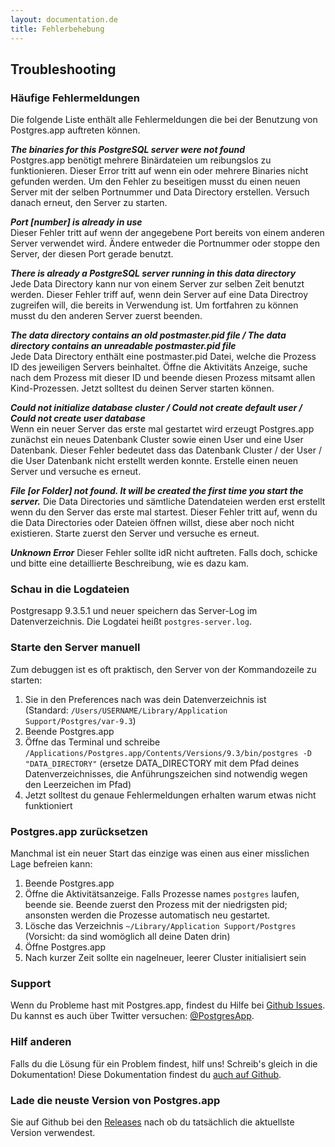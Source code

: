 ```yaml
---
layout: documentation.de
title: Fehlerbehebung
---
```


## Troubleshooting

### Häufige Fehlermeldungen

Die folgende Liste enthält alle Fehlermeldungen die bei der Benutzung von Postgres.app auftreten können. 

***The binaries for this PostgreSQL server were not found***  
Postgres.app benötigt mehrere Binärdateien um reibungslos zu funktionieren. Dieser Error tritt auf wenn ein oder mehrere Binaries nicht gefunden werden.
Um den Fehler zu beseitigen musst du einen neuen Server mit der selben Portnummer und Data Directory erstellen. Versuch danach erneut, den Server zu starten.

***Port [number] is already in use***  
Dieser Fehler tritt auf wenn der angegebene Port bereits von einem anderen Server verwendet wird.
Ändere entweder die Portnummer oder stoppe den Server, der diesen Port gerade benutzt.

***There is already a PostgreSQL server running in this data directory***  
Jede Data Directory kann nur von einem Server zur selben Zeit benutzt werden. Dieser Fehler triff auf, wenn dein Server auf eine Data Directroy zugreifen will, die bereits in Verwendung ist.
Um fortfahren zu können musst du den anderen Server zuerst beenden.

***The data directory contains an old postmaster.pid file / The data directory contains an unreadable postmaster.pid file***  
Jede Data Directory enthält eine postmaster.pid Datei, welche die Prozess ID des jeweiligen Servers beinhaltet.
Öffne die Aktivitäts Anzeige, suche nach dem Prozess mit dieser ID und beende diesen Prozess mitsamt allen Kind-Prozessen.
Jetzt solltest du deinen Server starten können.

***Could not initialize database cluster / Could not create default user  / Could not create user database***  
Wenn ein neuer Server das erste mal gestartet wird erzeugt Postgres.app zunächst ein neues Datenbank Cluster sowie einen User und eine User Datenbank.
Dieser Fehler bedeutet dass das Datenbank Cluster / der User / die User Datenbank nicht erstellt werden konnte.
Erstelle einen neuen Server und versuche es erneut.

***File [or Folder] not found. It will be created the first time you start the server.***
Die Data Directories und sämtliche Datendateien werden erst erstellt wenn du den Server das erste mal startest.
Dieser Fehler tritt auf, wenn du die Data Directories oder Dateien öffnen willst, diese aber noch nicht existieren.
Starte zuerst den Server und versuche es erneut.

***Unknown Error***
Dieser Fehler sollte idR nicht auftreten.
Falls doch, schicke und bitte eine detaillierte Beschreibung, wie es dazu kam.





### Schau in die Logdateien

Postgresapp 9.3.5.1 und neuer speichern das Server-Log im Datenverzeichnis. Die Logdatei heißt `postgres-server.log`.

### Starte den Server manuell

Zum debuggen ist es oft praktisch, den Server von der Kommandozeile zu starten:

1. Sie in den Preferences nach was dein Datenverzeichnis ist<br>(Standard: `/Users/USERNAME/Library/Application Support/Postgres/var-9.3`)
2. Beende Postgres.app
3. Öffne das Terminal und schreibe `/Applications/Postgres.app/Contents/Versions/9.3/bin/postgres -D "DATA_DIRECTORY"` (ersetze DATA_DIRECTORY mit dem Pfad deines Datenverzeichnisses, die Anführungszeichen sind notwendig wegen den Leerzeichen im Pfad)
4. Jetzt solltest du genaue Fehlermeldungen erhalten warum etwas nicht funktioniert

### Postgres.app zurücksetzen

Manchmal ist ein neuer Start das einzige was einen aus einer misslichen Lage befreien kann:

1. Beende Postgres.app
2. Öffne die Aktivitätsanzeige. Falls Prozesse names `postgres` laufen, beende sie. Beende zuerst den Prozess mit der niedrigsten pid; ansonsten werden die Prozesse automatisch neu gestartet.
3. Lösche das Verzeichnis `~/Library/Application Support/Postgres` (Vorsicht: da sind womöglich all deine Daten drin)
4. Öffne Postgres.app 
5. Nach kurzer Zeit sollte ein nagelneuer, leerer Cluster initialisiert sein

### Support

Wenn du Probleme hast mit Postgres.app, findest du Hilfe bei [Github Issues](https://github.com/postgresapp/postgresapp/issues).
Du kannst es auch über Twitter versuchen: [@PostgresApp](https://twitter.com/PostgresApp).

### Hilf anderen

Falls du die Lösung für ein Problem findest, hilf uns!
Schreib's gleich in die Dokumentation!
Diese Dokumentation findest du [auch auf Github](https://github.com/PostgresApp/postgresapp.github.io/tree/master/documentation).

### Lade die neuste Version von Postgres.app

Sie auf Github bei den [Releases](https://github.com/PostgresApp/PostgresApp/releases) nach ob du tatsächlich die aktuellste Version verwendest.

